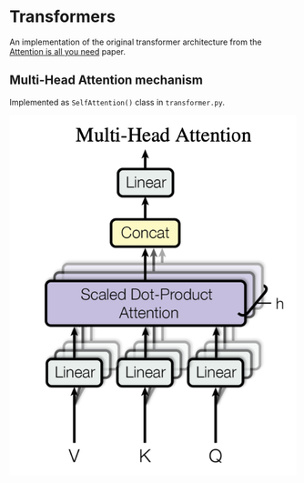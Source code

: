 # Transformers
An implementation of the original transformer architecture from the [Attention is all you need](https://proceedings.neurips.cc/paper/2017/file/3f5ee243547dee91fbd053c1c4a845aa-Paper.pdf) paper.

## Multi-Head Attention mechanism
Implemented as `SelfAttention()` class in `transformer.py`.

![Attention Diagram](./assets/attention.png)